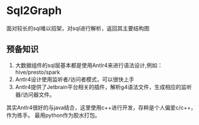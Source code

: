 # Sql2Graph
面对较长的sql难以招架，对sql进行解析，返回其主要结构图

## 预备知识
1. 大数据组件的sql层基本都是使用Antlr4来进行语法设计,例如：hive/presto/spark
2. Antlr4设计使用监听者/访问者模式，可以很快上手
3. Antlr4提供了Jetbrain平台相关的插件，解析g4语法文件，生成相应的监听器/访问器文件。


其实Antlr4很好的与java结合，这里使用c++进行开发，存粹是个人偏爱c/c++，作为练手。 最用python作为胶水打包。
